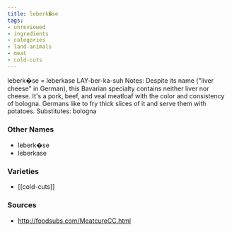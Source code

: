 ```yaml
---
title: leberk�se
tags:
- unreviewed
- ingredients
- categories
- land-animals
- meat
- cold-cuts
---
```

leberk�se = leberkase LAY-ber-ka-suh Notes: Despite its name ("liver cheese" in German), this Bavarian specialty contains neither liver nor cheese. It's a pork, beef, and veal meatloaf with the color and consistency of bologna. Germans like to fry thick slices of it and serve them with potatoes. Substitutes: bologna

### Other Names

* leberk�se
* leberkase

### Varieties

* [[cold-cuts]]

### Sources
* http://foodsubs.com/MeatcureCC.html
